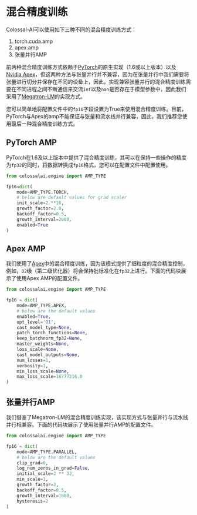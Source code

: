 # 混合精度训练

Colossal-AI可以使用如下三种不同的混合精度训练方式：
1. torch.cuda.amp
2. apex.amp
3. 张量并行AMP

前两种混合精度训练方式依赖于[PyTorch](https://pytorch.org/docs/stable/amp.html)的原生实现（1.6或以上版本）以及[Nvidia Apex](https://github.com/NVIDIA/apex)，但这两种方法与张量并行并不兼容，因为在张量并行中我们需要将张量进行切分并保存在不同的设备上，因此，实现兼容张量并行的混合精度训练需要在不同进程之间不断通信来交流`inf`以及`nan`是否存在于模型参数中，因此我们采用了[Megatron-LM](https://github.com/NVIDIA/Megatron-LM)的实现方式。

您可以简单地将配置文件中的`fp16`字段设置为True来使用混合精度训练。目前，PyTorch与Apex的amp不能保证与张量和流水线并行兼容，因此，我们推荐您使用最后一种混合精度训练方式。

## PyTorch AMP

PyTorch在1.6及以上版本中提供了混合精度训练，其可以在保持一些操作的精度为`fp32`的同时，将数据转换成`fp16`格式，您可以在配置文件中配置使用。

```python
from colossalai.engine import AMP_TYPE

fp16=dict(
    mode=AMP_TYPE.TORCH,
    # below are default values for grad scaler
    init_scale=2.**16,
    growth_factor=2.0,
    backoff_factor=0.5,
    growth_interval=2000,
    enabled=True
)
```

## Apex AMP

我们使用了[Apex](https://nvidia.github.io/apex/)中的混合精度训练，因为该模式提供了细粒度的混合精度控制，例如，`O2`级（第二级优化器）将会保持批标准化在`fp32`上进行。下面的代码块展示了使用Apex AMP的配置文件。

```python
from colossalai.engine import AMP_TYPE

fp16 = dict(
    mode=AMP_TYPE.APEX,
    # below are the default values
    enabled=True, 
    opt_level='O1', 
    cast_model_type=None, 
    patch_torch_functions=None, 
    keep_batchnorm_fp32=None, 
    master_weights=None, 
    loss_scale=None, 
    cast_model_outputs=None,
    num_losses=1, 
    verbosity=1, 
    min_loss_scale=None, 
    max_loss_scale=16777216.0
)
```

## 张量并行AMP

我们借鉴了Megatron-LM的混合精度训练实现，该实现方式与张量并行与流水线并行相兼容。下面的代码块展示了使用张量并行AMP的配置文件。

```python
from colossalai.engine import AMP_TYPE

fp16 = dict(
    mode=AMP_TYPE.PARALLEL,
    # below are the default values
    clip_grad=0,
    log_num_zeros_in_grad=False,
    initial_scale=2 ** 32,
    min_scale=1,
    growth_factor=2,
    backoff_factor=0.5,
    growth_interval=1000,
    hysteresis=2
)
```